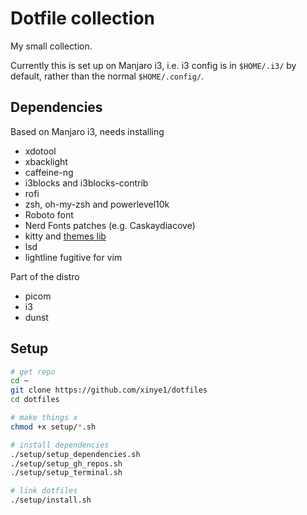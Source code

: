 # Dotfile collection

My small collection.

Currently this is set up on Manjaro i3, i.e. i3 config is in `$HOME/.i3/` by default, rather than the normal `$HOME/.config/`.

## Dependencies

Based on Manjaro i3, needs installing

* xdotool
* xbacklight
* caffeine-ng
* i3blocks and i3blocks-contrib
* rofi
* zsh, oh-my-zsh and powerlevel10k
* Roboto font
* Nerd Fonts patches (e.g. Caskaydiacove)
* kitty and [themes lib](https://github.com/dexpota/kitty-themes)
* lsd
* lightline fugitive for vim

Part of the distro

* picom
* i3
* dunst

## Setup

```sh
# get repo
cd ~
git clone https://github.com/xinye1/dotfiles
cd dotfiles

# make things x
chmod +x setup/*.sh

# install dependencies
./setup/setup_dependencies.sh
./setup/setup_gh_repos.sh
./setup/setup_terminal.sh

# link dotfiles
./setup/install.sh
```
